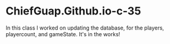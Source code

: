 # ChiefGuap.Github.io-c-35
In this class I worked on updating the database, for the players, playercount, and gameState. It's in the works!
